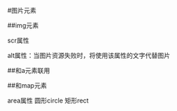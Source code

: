 #图片元素

##img元素

scr属性

alt属性：当图片资源失败时，将使用该属性的文字代替图片

##和a元素联用

##和map元素

area属性      圆形circle   矩形rect